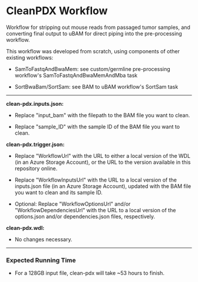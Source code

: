 # CleanPDX Workflow
Workflow for stripping out mouse reads from passaged tumor samples, and converting final output to uBAM for direct piping into the pre-processing workflow.

This workflow was developed from scratch, using components of other existing workflows:
* SamToFastqAndBwaMem: see custom/germline pre-processing workflow's SamToFastqAndBwaMemAndMba task

* SortBwaBam/SortSam: see BAM to uBAM workflow's SortSam task

---

**clean-pdx.inputs.json:** 

* Replace "input_bam" with the filepath to the BAM file you want to clean.

* Replace "sample_ID" with the sample ID of the BAM file you want to clean.

**clean-pdx.trigger.json:**

* Replace "WorkflowUrl" with the URL to either a local version of the WDL (in an Azure Storage Account), or the URL to the version available in this repository online.

* Replace "WorkflowInputsUrl" with the URL to a local version of the inputs.json file (in an Azure Storage Account), updated with the BAM file you want to clean and its sample ID.

* Optional: Replace "WorkflowOptionsUrl" and/or "WorkflowDependenciesUrl" with the URL to a local version of the options.json and/or dependencies.json files, respectively.

**clean-pdx.wdl:**

* No changes necessary.

---

### Expected Running Time
* For a 128GB input file, clean-pdx will take ~53 hours to finish.
